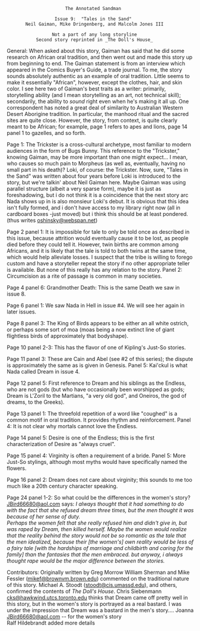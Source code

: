                           The Annotated Sandman

                      Issue 9:  "Tales in the Sand"
           Neil Gaiman, Mike Dringenberg, and Malcolm Jones III

                     Not a part of any long storyline
               Second story reprinted in _The Doll's House_

General:  When asked about this story, Gaiman has  said that he did some
research on African oral tradition, and then went out and made this story
up from beginning to end.  The Gaiman statement is from an  interview which
appeared in the Comics Buyer's Guide, a trade journal.  To me, the story sounds
absolutely authentic as an example of oral tradition.  Little seems to make it
essentially "African", however, except the clothes, hair, and skin color.  I
see here two of Gaiman's best traits as a writer:  primarily, storytelling
ability (and I mean storytelling as an art, not technical skill); secondarily,
the ability to _sound_ right even when he's making it all up.
	One correspondent has noted a great deal of similarity to Australian
Western Desert Aborigine tradition.  In particular, the manhood ritual and the
sacred sites are quite close.  However, the story, from context, is quite
clearly meant to be African; for example, page 1 refers to apes and lions, page
14 panel 1 to gazelles, and so forth.

Page 1:  The Trickster is a cross-cultural archetype, most familiar to modern
audiences in the form of Bugs Bunny. 
This reference to the "Trickster," knowing Gaiman, may be more
important than one might expect... I mean, who causes so much pain to
Morpheus (as well as, eventually, having no small part in his death)?
Loki, of course: the Trickster.
Now, sure, "Tales in the Sand" was written about four years before
Loki is introduced to the story, but we're talkin' about Neil Gaiman
here. Maybe Gaiman was using parallel structure (albeit a very sparse
form), maybe it is just as foreshadowing, but i do not think it is a
coincidence that the next story arc Nada shows up in is also monsieur
Loki's debut. It is obvious that this idea isn't fully formed, and i
don't have access to my library right now (all in cardboard boxes
-just moved) but i think this should be at least pondered.
(thus writes oshinsky@webspan.net)

Page 2 panel 1:  It is impossible for tale to only be told once as described in
this issue, because attrition would eventually cause it to be lost, as people
died before they could tell it.  However, twin births are common among
Africans, and it is likely that the tale is told to both twins at the same
time, which would help alleviate losses.  I suspect that the tribe is willing
to forego custom and have a storyteller repeat the story if no other
appropriate teller is available.  But none of this really has any relation to
the story.
	Panel 2:  Circumcision as a rite of passage is common in many
societies.

Page 4 panel 6:  Grandmother Death:  This is the same Death we saw in issue 8.

Page 6 panel 1:  We saw Nada in Hell in issue #4.  We will see her again in
later issues.

Page 8 panel 3:  The King of Birds appears to be either an all white ostrich,
or perhaps some sort of moa (moas being a now extinct line of giant flightless
birds of approximately that bodyshape).

Page 10 panel 2-3:  This has the flavor of one of Kipling's Just-So stories.

Page 11 panel 3:  These are Cain and Abel (see #2 of this series); the dispute
is approximately the same as is given in Genesis.
	Panel 5:  Kai'ckul is what Nada called Dream in issue 4.

Page 12 panel 5:  First reference to Dream and his siblings as the Endless, who
are not gods (but who have occasionally been worshipped as gods; Dream is
L'Zoril to the Martians, "a very old god", and Oneiros, the god of dreams, to
the Greeks).

Page 13 panel 1:  The threefold repetition of a word like "coughed" is a common
motif in oral tradition.  It provides rhythm and reinforcement.
	Panel 4:  It is not clear why mortals cannot love the Endless.

Page 14 panel 5:  Desire is one of the Endless; this is the first
characterization of Desire as "always cruel".

Page 15 panel 4:  Virginity is often a requirement of a bride.
	Panel 5:  More Just-So stylings, although most myths would have
specifically named the flowers.

Page 16 panel 2:  Dream does not care about virginity; this sounds to me too
much like a 20th century character speaking.

Page 24 panel 1-2:  So what could be the differences in the women's story?
JBird66680@aol.com says:
<CITE>I always thought that it had something to do with the fact that
she refused dream three times, but the men thought it was because of
her sense of duty.<BR> 
Perhaps the women felt that she really refused him and didn't give in,
but was raped by Dream, then killed herself. Maybe the women would
realize that the reality behind the story would not be so romantic as
the tale that the men idealized, because their [the women's] own
reality would be less of a fairy tale [with the hardships of marriage
and childbirth and caring for the family] than the fantasies that the
men embraced. but anyway, i always thought rape would be the major
difference between the stories.</CITE>

Contributors:
    Originally written by Greg Morrow
	William Sherman and Mike Fessler (mikef@brownvm.brown.edu) commented on
the traditional nature of this story.
	Michael A. Stoodt (stoodt@cis.umassd.edu), and others, confirmed the
contents of _The Doll's House_.
	Chris Siebenmann <cks@hawkwind.utcs.toronto.edu> thinks that Dream came
off pretty well in this story, but in the women's story is portrayed as a real
bastard.  I was under the impression that Dream was a bastard in the men's
story....
   Joanna <JBird66680@aol.com> -- for the women's story     
   Ralf Hildebrandt added more details